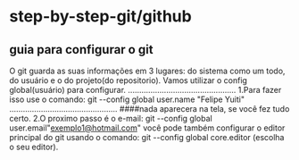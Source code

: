 # step-by-step-git/github
## guia para configurar o git
 O git guarda as suas informações em 3 lugares: do sistema como um todo, do usuário e o do projeto(do repositorio).
Vamos utilizar o config global(usuário) para configurar.
................................................
 1.Para fazer isso use o comando: git --config global user.name "Felipe Yuiti"
 ................................................
####nada aparecera na tela, se você fez tudo certo.
2.O proximo passo é o e-mail: git --config global user.email"exemplo1@hotmail.com"
você pode também configurar o editor principal do git
usando o comando: git --config global core.editor (escolha o seu editor).




